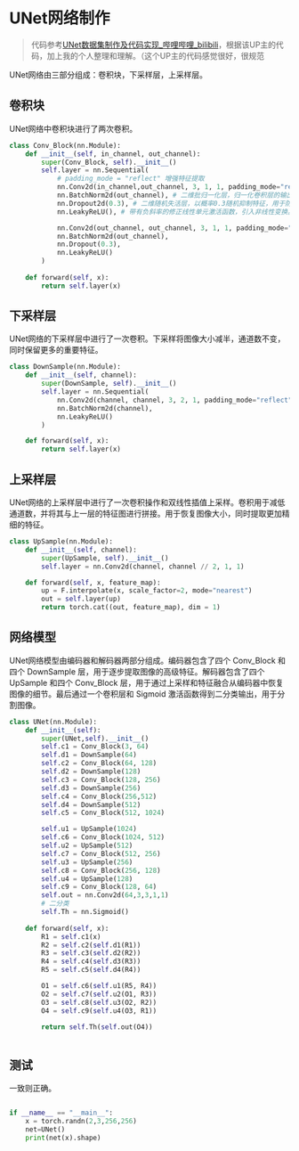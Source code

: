 # UNet网络制作

> 代码参考[UNet数据集制作及代码实现_哔哩哔哩_bilibili](https://www.bilibili.com/video/BV11341127iK?p=1&vd_source=13dfbe5ed2deada83969fafa995ccff6)，根据该UP主的代码，加上我的个人整理和理解。（这个UP主的代码感觉很好，很规范

UNet网络由三部分组成：卷积块，下采样层，上采样层。

## 卷积块

UNet网络中卷积块进行了两次卷积。

```python
class Conv_Block(nn.Module):
    def __init__(self, in_channel, out_channel):
        super(Conv_Block, self).__init__()
        self.layer = nn.Sequential(
            # padding_mode = "reflect" 增强特征提取
            nn.Conv2d(in_channel,out_channel, 3, 1, 1, padding_mode="reflect", bias = False),
            nn.BatchNorm2d(out_channel), # 二维批归一化层，归一化卷积层的输出。用于加速训练和增强模型的泛化能力。
            nn.Dropout2d(0.3), # 二维随机失活层，以概率0.3随机抑制特征，用于防止过拟合。
            nn.LeakyReLU(), # 带有负斜率的修正线性单元激活函数，引入非线性变换。

            nn.Conv2d(out_channel, out_channel, 3, 1, 1, padding_mode="reflect", bias = False),
            nn.BatchNorm2d(out_channel),
            nn.Dropout(0.3),
            nn.LeakyReLU()
        )
    
    def forward(self, x):
        return self.layer(x) 
```

## 下采样层

UNet网络的下采样层中进行了一次卷积。下采样将图像大小减半，通道数不变，同时保留更多的重要特征。

```python
class DownSample(nn.Module):
    def __init__(self, channel):
        super(DownSample, self).__init__()
        self.layer = nn.Sequential(
            nn.Conv2d(channel, channel, 3, 2, 1, padding_mode="reflect", bias = False),
            nn.BatchNorm2d(channel),
            nn.LeakyReLU()
        )

    def forward(self, x):
        return self.layer(x)

```

## 上采样层

UNet网络的上采样层中进行了一次卷积操作和双线性插值上采样。卷积用于减低通道数，并将其与上一层的特征图进行拼接。用于恢复图像大小，同时提取更加精细的特征。

```python
class UpSample(nn.Module):
    def __init__(self, channel):
        super(UpSample, self).__init__()
        self.layer = nn.Conv2d(channel, channel // 2, 1, 1)

    def forward(self, x, feature_map):
        up = F.interpolate(x, scale_factor=2, mode="nearest")
        out = self.layer(up)
        return torch.cat((out, feature_map), dim = 1)

```

## 网络模型

UNet网络模型由编码器和解码器两部分组成。编码器包含了四个 Conv_Block 和四个 DownSample 层，用于逐步提取图像的高级特征。解码器包含了四个 UpSample 和四个 Conv_Block 层，用于通过上采样和特征融合从编码器中恢复图像的细节。最后通过一个卷积层和 Sigmoid 激活函数得到二分类输出，用于分割图像。

```python
class UNet(nn.Module):
    def __init__(self):
        super(UNet,self).__init__()
        self.c1 = Conv_Block(3, 64)
        self.d1 = DownSample(64)
        self.c2 = Conv_Block(64, 128)
        self.d2 = DownSample(128)
        self.c3 = Conv_Block(128, 256)
        self.d3 = DownSample(256)
        self.c4 = Conv_Block(256,512)
        self.d4 = DownSample(512)
        self.c5 = Conv_Block(512, 1024)

        self.u1 = UpSample(1024)
        self.c6 = Conv_Block(1024, 512)
        self.u2 = UpSample(512)
        self.c7 = Conv_Block(512, 256)
        self.u3 = UpSample(256)
        self.c8 = Conv_Block(256, 128)
        self.u4 = UpSample(128)
        self.c9 = Conv_Block(128, 64)
        self.out = nn.Conv2d(64,3,3,1,1)
        # 二分类
        self.Th = nn.Sigmoid()
    
    def forward(self, x):
        R1 = self.c1(x)
        R2 = self.c2(self.d1(R1))
        R3 = self.c3(self.d2(R2))
        R4 = self.c4(self.d3(R3))
        R5 = self.c5(self.d4(R4))

        O1 = self.c6(self.u1(R5, R4))
        O2 = self.c7(self.u2(O1, R3))
        O3 = self.c8(self.u3(O2, R2))
        O4 = self.c9(self.u4(O3, R1))

        return self.Th(self.out(O4))
 
```

## 测试

一致则正确。

```python

if __name__ == "__main__":
    x = torch.randn(2,3,256,256)
    net=UNet()
    print(net(x).shape)
```



